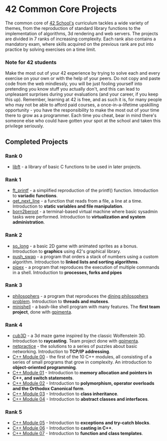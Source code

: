 # 42 Common Core Projects

The common core of [42 School's](https://www.42lisboa.com/en/) curriculum tackles a wide variety of themes, from the reproduction of standard library functions to the implementation of algorithms, 3d rendering and web servers.
The projects are divided in 7 ranks of increasing complexity. Each rank also contains a mandatory exam, where skills acquired on the previous rank are put into practice by solving exercises on a time limit.

### Note for 42 students
Make the most out of your 42 experience by trying to solve each and every exercise on your own or with the help of your peers. Do not copy and paste code from the web mindlessly, 
you will be just fooling yourself into pretending you know stuff you actually don't, and this can lead to unpleasant surprises during your evaluations (and your career, if you keep this up).
Remember, learning at 42 is free, and as such it is, for many people who may not be able to afford paid courses, a once-in-a-lifetime upskilling opportunity - you have the responsibility to make the most out of your time there to grow as a programmer. 
Each time you cheat, bear in mind there's someone else who could have gotten your spot at the school and taken this privilege seriously.

## Completed Projects

### Rank 0
- [libft](https://github.com/joao-aiveca-caseiro/Libft) - a library of basic C functions to be used in later projects.
### Rank 1
- [ft_printf](https://github.com/joao-aiveca-caseiro/ft_printf) - a simplified reproduction of the printf() function. Introduction to **variadic functions**.
- [get_next_line](https://github.com/joao-aiveca-caseiro/get_next_line) - a function that reads from a file, a line at a time. Introduction to **static variables and file manipulation**.
- [born2beroot](https://github.com/joao-aiveca-caseiro/born2beroot) - a terminal-based virtual machine where basic sysadmin tasks were performed. Introduction to **virtualization and system administration**.
### Rank 2
- [so_long](https://github.com/joao-aiveca-caseiro/so_long) - a basic 2D game with animated sprites as a bonus. Introduction to **graphics** using 42's graphical library.
- [push_swap](https://github.com/joao-aiveca-caseiro/push_swap) - a program that orders a stack of numbers using a custom algorithm. Introduction to **linked lists and sorting algorithms**.
- [pipex](https://github.com/joao-aiveca-caseiro/pipex) - a program that reproduces the execution of multiple commands in a shell. Introduction to **processes, forks and pipes**
### Rank 3
- [philosophers](https://github.com/joao-aiveca-caseiro/philosophers) - a program that reproduces the [dining philosophers problem](https://en.wikipedia.org/wiki/Dining_philosophers_problem). Introduction to **threads and mutexes**.
- [minishell](https://github.com/gpimenta42/42cursus/tree/master/minishell) - a bash-like shell program with many features. The **first team project**, done with [gpimenta](https://github.com/gpimenta42).
### Rank 4
- [cub3D](https://github.com/gpimenta42/42cursus/tree/master/cub3d) - a 3d maze game inspired by the classic Wolfenstein 3D. Introduction to **raycasting**. Team project done with [gpimenta](https://github.com/gpimenta42).
- [netpractice](https://github.com/joao-aiveca-caseiro/netpractice) - the solutions to a series of puzzles about basic networking. Introduction to **TCP/IP addressing**.
- [C++ Module 00](https://github.com/joao-aiveca-caseiro/cpp_00) - the first of the 10 C++ modules, all consisting of a series of small programs that grow in complexity. An introduction to **object-oriented programming**.
- [C++ Module 01](https://github.com/joao-aiveca-caseiro/cpp_01) - Introduction to **memory allocation and pointers in C++, and switch statements**.
- [C++ Module 02](https://github.com/joao-aiveca-caseiro/cpp_02) - Introduction to **polymorphism, operator overloads and the Orthodox Canonical form**.
- [C++ Module 03](https://github.com/joao-aiveca-caseiro/cpp_03) - Introduction to **class inheritance**.
- [C++ Module 04](https://github.com/joao-aiveca-caseiro/cpp_04) - Introduction to **abstract classes and interfaces**.
### Rank 5
- [C++ Module 05](https://github.com/joao-aiveca-caseiro/cpp_05) - Introduction to **exceptions and try-catch blocks**.
- [C++ Module 06](https://github.com/joao-aiveca-caseiro/cpp_06) - Introduction to **casting in C++**.
- [C++ Module 07](https://github.com/joao-aiveca-caseiro/cpp_07) - Introduction to **function and class templates**.
